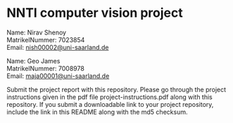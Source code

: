 # NNTI computer vision project
Name: Nirav Shenoy <br>
MatrikelNummer: 7023854 <br>
Email: nish00002@uni-saarland.de <br>
  
Name: Geo James <br>
MatrikelNummer: 7008978 <br>
Email: maja00001@uni-saarland.de <br>

Submit the project report with this repository.
Please go through the project instructions given in the pdf file
project-instructions.pdf along with this repository. If you submit a 
downloadable link to your project repository, include the link in this
README along with the md5 checksum.
